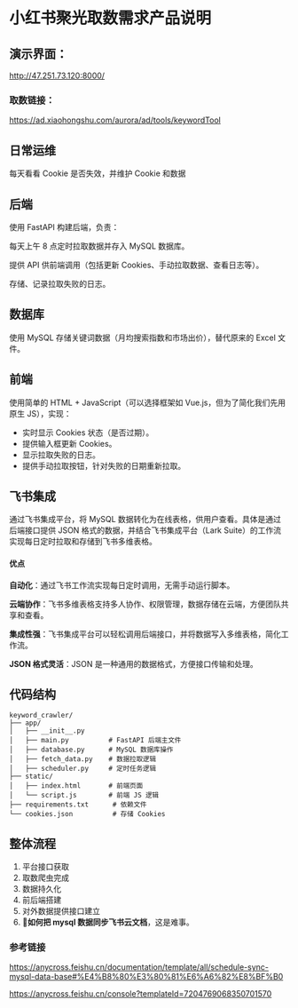 # 小红书聚光取数需求产品说明

## 演示界面：

http://47.251.73.120:8000/

### 取数链接：

https://ad.xiaohongshu.com/aurora/ad/tools/keywordTool

## 日常运维

每天看看 Cookie 是否失效，并维护 Cookie 和数据

## 后端

使用 FastAPI 构建后端，负责：

每天上午 8 点定时拉取数据并存入 MySQL 数据库。

提供 API 供前端调用（包括更新 Cookies、手动拉取数据、查看日志等）。

存储、记录拉取失败的日志。

## 数据库

使用 MySQL 存储关键词数据（月均搜索指数和市场出价），替代原来的 Excel 文件。

## **前端**

使用简单的 HTML + JavaScript（可以选择框架如 Vue.js，但为了简化我们先用原生 JS），实现：

- 实时显示 Cookies 状态（是否过期）。
- 提供输入框更新 Cookies。
- 显示拉取失败的日志。
- 提供手动拉取按钮，针对失败的日期重新拉取。

## **飞书集成**

通过飞书集成平台，将 MySQL 数据转化为在线表格，供用户查看。具体是通过后端接口提供 JSON 格式的数据，并结合飞书集成平台（Lark Suite）的工作流实现每日定时拉取和存储到飞书多维表格。

#### 优点

**自动化**：通过飞书工作流实现每日定时调用，无需手动运行脚本。

**云端协作**：飞书多维表格支持多人协作、权限管理，数据存储在云端，方便团队共享和查看。

**集成性强**：飞书集成平台可以轻松调用后端接口，并将数据写入多维表格，简化工作流。

**JSON 格式灵活**：JSON 是一种通用的数据格式，方便接口传输和处理。

## 代码结构

```
keyword_crawler/
├── app/
│   ├── __init__.py
│   ├── main.py          # FastAPI 后端主文件
│   ├── database.py      # MySQL 数据库操作
│   ├── fetch_data.py    # 数据拉取逻辑
│   ├── scheduler.py     # 定时任务逻辑
├── static/
│   ├── index.html       # 前端页面
│   └── script.js        # 前端 JS 逻辑
├── requirements.txt      # 依赖文件
└── cookies.json          # 存储 Cookies
```

## 整体流程

1. 平台接口获取
2. 取数爬虫完成
3. 数据持久化
4. 前后端搭建
5. 对外数据提供接口建立
6. **👀如何把 mysql 数据同步飞书云文档**，这是难事。

### 参考链接

https://anycross.feishu.cn/documentation/template/all/schedule-sync-mysql-data-base#%E4%B8%80%E3%80%81%E6%A6%82%E8%BF%B0

https://anycross.feishu.cn/console?templateId=7204769068350701570
